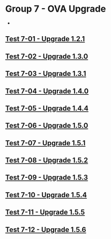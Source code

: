 Group 7 - OVA Upgrade
=======
-
[Test 7-01 - Upgrade 1.2.1](7-01-Upgrade-1.2.1.md)
-
[Test 7-02 - Upgrade 1.3.0](7-02-Upgrade-1.3.0.md)
-
[Test 7-03 - Upgrade 1.3.1](7-03-Upgrade-1.3.1.md)
-
[Test 7-04 - Upgrade 1.4.0](7-04-Upgrade-1.4.0.md)
-
[Test 7-05 - Upgrade 1.4.4](7-05-Upgrade-1.4.4.md)
-
[Test 7-06 - Upgrade 1.5.0](7-06-Upgrade-1.5.0.md)
-
[Test 7-07 - Upgrade 1.5.1](7-07-Upgrade-1.5.1.md)
-
[Test 7-08 - Upgrade 1.5.2](7-08-Upgrade-1.5.2.md)
-
[Test 7-09 - Upgrade 1.5.3](7-09-Upgrade-1.5.3.md)
-
[Test 7-10 - Upgrade 1.5.4](7-10-Upgrade-1.5.4.md)
-
[Test 7-11 - Upgrade 1.5.5](7-11-Upgrade-1.5.5.md)
-
[Test 7-12 - Upgrade 1.5.6](7-12-Upgrade-1.5.6.md)
-

